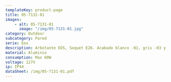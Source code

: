 ```yaml
---
templateKey: product-page
title: 05-7131-01
images:
    - alt: 05-7131-01
      image: "/img/05-7131-01.jpg"
category: Outdoor
subcategory: Pared
serie: Eos
description: Arbotante EOS, Soquet E26. Acabado blanco -01, gris -03 y grafito -04
material: Aluminio
consumption: Max 60W
voltage: 127V
ip: IP44
dataSheet: /img/05-7131-01.pdf
---
```

